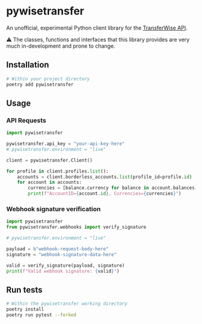 # pywisetransfer

An unofficial, experimental Python client library for the [TransferWise API](https://api-docs.transferwise.com).

:warning: The classes, functions and interfaces that this library provides are very much in-development and prone to change.

## Installation

```bash
# Within your project directory
poetry add pywisetransfer
```

## Usage

### API Requests

```python
import pywisetransfer

pywisetransfer.api_key = "your-api-key-here"
# pywisetransfer.environment = "live"

client = pywisetransfer.Client()

for profile in client.profiles.list():
    accounts = client.borderless_accounts.list(profile_id=profile.id)
    for account in accounts:
        currencies = [balance.currency for balance in account.balances]
        print(f"AccountID={account.id}, Currencies={currencies}")
```

### Webhook signature verification

```python
import pywisetransfer
from pywisetransfer.webhooks import verify_signature

# pywisetransfer.environment = "live"

payload = b"webhook-request-body-here"
signature = "webhook-signature-data-here"

valid = verify_signature(payload, signature)
print(f"Valid webhook signature: {valid}")

```

## Run tests

```bash
# Within the pywisetransfer working directory
poetry install
poetry run pytest --forked
```

